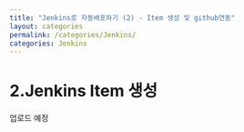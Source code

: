 ```yaml
---
title: "Jenkins로 자동배포하기 (2) - Item 생성 및 github연동"
layout: categories
permalink: /categories/Jenkins/
categories: Jenkins
---
```


# 2.Jenkins Item 생성


업로드 예정